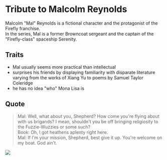 # Tribute to Malcolm Reynolds
Malcolm "Mal" Reynolds is a fictional character and the protagonist of the Firefly franchise.  
In the series, Mal is a former Browncoat sergeant and the captain of the "Firefly-class" spaceship Serenity.

## Traits
* Mal usually seems more practical than intellectual
* surprises his friends by displaying familiarity with disparate literature varying from the works of Xiang Yu to poems by Samuel Taylor Coleridge
* he has no idea "who" Mona Lisa is  

## Quote
> Mal: Well, what about you, Shepherd? How come you're flying about with us brigands? I mean, shouldn't you be off bringing religiosity to the Fuzzie-Wuzzies or some such?  
> Book: Oh, I got heathens aplenty right here.  
> Mal: If I'm your mission, Shepherd, best give it up. You're welcome on my boat. God ain't.

<img src="https://upload.wikimedia.org/wikipedia/en/1/13/MalReynoldsFirefly.JPG"/>